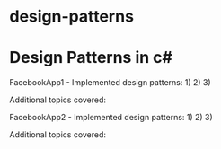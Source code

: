 # design-patterns
Design Patterns in c#
========================

FacebookApp1 -
Implemented design patterns:
1)
2)
3)

Additional topics covered:  

FacebookApp2 -
Implemented design patterns:
1)
2)
3)

Additional topics covered:  

